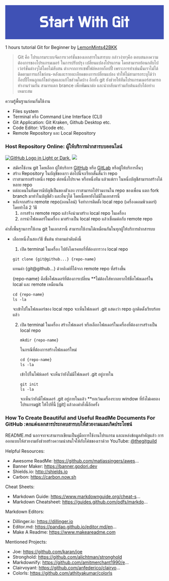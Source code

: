 <img src="img/Start_With_Git.png"/>

1 hours tutorial Git for Beginner 
by [LemonMints42BKK][lemonGit]

>Git คือ โปรแกรมระบบจัดการเวอร์ชั่นของเอกสารในสารบบ กล่าวง่ายๆคือ ตอบสนองความต้องการของโปรแกรมเมอร์ ในการปรับปรุง เปลี่ยนแปลงโปรแกรม
>โดยสามารถย้อนกลับไปเว่อร์ชั่นต่างๆได้โดยไม่สับสน ต่างจากการเซฟไฟล์หลายก็อปปี้ เพราะการทำเช่นนั้นเราไม่ได้ติดตามการแก้ไขก่อน-หลังและรายละเอียดของการเปลี่ยนแปลง
>ทำให้ไม่สามารถระบุได้ว่าก็อปปี้ไหนถูกแก้ไขล่าสุดและแก้ไขส่วนใดบ้าง  อีกทั้ง git ยังช่วยให้ทีมโปรแกรมเมอร์สามารถทำงานร่วมกัน สามารแตก brance เพื่อพัฒนาต่อ และนำกลับมาร่วมกับต้นฉบับได้อย่างเหมาะสม

ความรู้พื้นฐานก่อนเริ่มใช้งาน
- Files system
- Terminal หรือ Command Line Interface (CLI)
- Git Application: Git Kraken, Github Desktop etc.
- Code Editor: VScode etc.
- Remote Repository และ Local Repository
  
### Host Repository Online: ผู้ให้บริการฝากสารบบออนไลน์

<a href="https://github.com"><img alt="GitHub Logo in Light or Dark." src="https://github.githubassets.com/assets/GitHub-Mark-ea2971cee799.png" width="50vw" hight="50vh"></a>
 <a href="https://gitlab.com"><img src="https://user-images.githubusercontent.com/40824677/205691219-5698063c-44bf-453a-b4df-365654641979.png"/></a>

- สมัครใช้งาน git โดยเลือก ผู้ให้บริการ [GitHub][github] หรือ [GitLab][gitlab] หรือผู้ให้บริการอื่นๆ
- สร้าง Repository ในบัญชีของเรา ต่อไปนี้จะเรียกสั้นสั้นว่า repo
- เราสามารถสร้างหนึ่ง repo ต่อหนึ่งโปรเจค หรือหนึ่งทีม แล้วแต่เรา ในหนึ่งบัญชีสามารถสร้างได้หลาย repo
- แต่ละคนในทีมควรมีบัญชีเป็นของตัวเอง เราสามารถไปร่วมงานใน repo ของเพื่อน แตก fork branch มาทำในบัญชีตัว และอื่นๆได้ โดยเนื้อหายังไม่มีในเอกสารนี้
- หลังจากสร้าง remote repo(ออนไลน์) จึงทำการติดตั้ง local repo (เครื่องคอมพิวเตอร์) โดยทำได้ 2 วิธี
  1) การสร้าง remote repo แล้วจึงนำมาสร้าง local repo ในเครื่อง 
  2) การนำโฟลเดอร์ในเครื่อง มาสร้างเป็น local repo แล้วเชื่อมต่อกับ remote repo

คำสั่งพื้นฐานการใช้งาน git ในเอกสารนี้ สามารถใช้งานได้เหมือนกันในทุกผู้ให้บริการฝากสารบบ
- เลือกหนึ่งในสองวิธี ขั้นต้น ทำตามลำดับดังนี้
  1) เปิด terminal ในเครื่อง ไปยังไดเรคทอรี่ที่ต้องการวาง local repo
    ```
    git clone {git@github...} {repo-name}
    ```
    แทนค่า {git@github...} ด้วยลิงค์ที่ได้จาก remote repo ที่สร้างขึ้น

    {repo-name} คือชื่อโฟลเดอร์ที่ต้องการเปลี่ยน **ไม่ต้องใส่หากอยากให้ชื่อโฟลเดอร์ใน local และ remote เหมือนกัน
  
    ```
    cd {repo-name}
    ls -la
    ```
    จะเข้าไปในโฟลเดอร์ของ local repo จะเห็นไฟลเดอร์ .git แสดงว่า repo ถูกติดดั้งเรียบร้อยแล้ว
  
  2) เปิด terminal ในเครื่อง สร้างโฟลเดอร์ หรือเลือกโฟลเดอร์ในเครื่องที่ต้องการสร้างเป็น local repo
     ```
     mkdir {repo-name}
     ```
     ในกรณีที่ต้องการสร้างโฟลเดอร์ใหม่
     ```
     cd {repo-name}
     ls -la
     ```
     เข้าไปในโฟล์เดอร์ จะเห็นว่ายังไม่มีโฟลเดอร์ .git อยู่ภายใน
     ```
     git init
     ls -la
     ```
     จะเห็นว่ายังมีโฟลเดอร์ .git อยู่ภายในแล้ว **ยกเว้นเครื่องระบบ window ที่ยังไม่เคยลงโปรแกรมgit ให้ไปที่นี้ [git] แล้วลงคำสั่งนี้อีกครั้ง
     
 

### How To Create Beautiful and Useful ReadMe Documents For GitHub :ตกแต่งเอกสารประกอบสารบบให้สวยงามและเกิดประโยชน์
README.md นอกจากจะสามารถเขียนเป็นคู่มือการใช้งานโปรแกรม และแหล่งข้อมูลสำคัญแล้ว การออกแบบให้สวยงามยังช่วยสร้างความน่าสนใจให้กับโค้ชของเราด้วย
YouTube:  <a href="https://www.youtube.com/watch?v=a8CwpGARAsQ">@thegitguild</a>

Helpful Resources:
- Awesome ReadMe: https://github.com/matiassingers/awes...
- Banner Maker: https://banner.godori.dev
- Shields.io: http://shields.io
- Carbon: https://carbon.now.sh

Cheat Sheets:
- Markdown Guide: https://www.markdownguide.org/cheat-s...
- Markdown Cheatsheet: https://guides.github.com/pdfs/markdo...

Markdown Editors:
- Dillinger.io: https://dillinger.io
- Editor.md: https://pandao.github.io/editor.md/en...
- Make A Readme: https://www.makeareadme.com

Mentioned Projects:
- Joe: https://github.com/karan/joe
- Stronghold: https://github.com/alichtman/stronghold
- Markdownify: https://github.com/amitmerchant1990/e...
- Clairvoyant: https://github.com/anfederico/clairvo...
- Colorls: https://github.com/athityakumar/colorls

[//]: # (ส่วนการระบุค่าตัวแปร ซึ่งไม่แสดงในเอกสาร)
[lemonGit]: <https://github.com/LemonMints42BKK>
[github]: <https://github.com>
[gitlab]: <https://gitlab.com>

